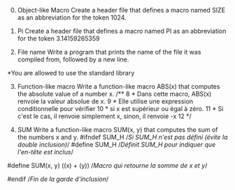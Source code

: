 0. Object-like Macro
Create a header file that defines a macro named SIZE as an abbreviation for the token 1024.

1. Pi
Create a header file that defines a macro named PI as an abbreviation for the token 3.14159265359

2. File name
Write a program that prints the name of the file it was compiled from, followed by a new line.

*You are allowed to use the standard library

3. Function-like macro
Write a function-like macro ABS(x) that computes the absolute value of a number x.
/**
  8  * Dans cette macro, ABS(x) renvoie la valeur absolue de x.
  9  * Elle utilise une expression conditionnelle pour vérifier 
 10  * si x est supérieur ou égal à zéro. 
 11  * Si c'est le cas, il renvoie simplement x, sinon, il renvoie -x
 12  */

4. SUM
Write a function-like macro SUM(x, y) that computes the sum of the numbers x and y.
#ifndef SUM_H  /*Si SUM_H n'est pas défini (évite la double inclusion)*/
#define SUM_H  /*Définit SUM_H pour indiquer que l'en-tête est inclus*/

#define SUM(x, y) ((x) + (y))  /*Macro qui retourne la somme de x et y*/

#endif  /*Fin de la garde d'inclusion*/


